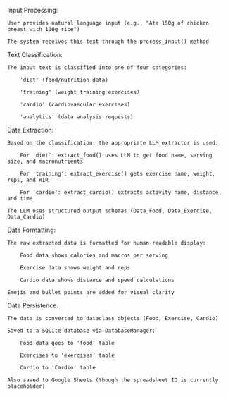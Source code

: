 Input Processing:

    User provides natural language input (e.g., "Ate 150g of chicken breast with 100g rice")

    The system receives this text through the process_input() method

Text Classification:

    The input text is classified into one of four categories:

        'diet' (food/nutrition data)

        'training' (weight training exercises)

        'cardio' (cardiovascular exercises)

        'analytics' (data analysis requests)

Data Extraction:

    Based on the classification, the appropriate LLM extractor is used:

        For 'diet': extract_food() uses LLM to get food name, serving size, and macronutrients

        For 'training': extract_exercise() gets exercise name, weight, reps, and RIR

        For 'cardio': extract_cardio() extracts activity name, distance, and time

    The LLM uses structured output schemas (Data_Food, Data_Exercise, Data_Cardio)

Data Formatting:

    The raw extracted data is formatted for human-readable display:

        Food data shows calories and macros per serving

        Exercise data shows weight and reps

        Cardio data shows distance and speed calculations

    Emojis and bullet points are added for visual clarity

Data Persistence:

    The data is converted to dataclass objects (Food, Exercise, Cardio)

    Saved to a SQLite database via DatabaseManager:

        Food data goes to 'food' table

        Exercises to 'exercises' table

        Cardio to 'Cardio' table

    Also saved to Google Sheets (though the spreadsheet ID is currently placeholder)


    